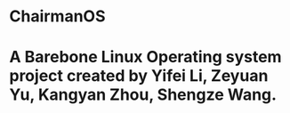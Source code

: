 # ChairmanOS
# A Barebone Linux Operating system project created by Yifei Li, Zeyuan Yu, Kangyan Zhou, Shengze Wang.

